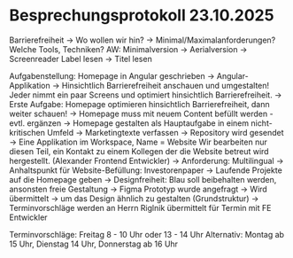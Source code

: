 # Besprechungsprotokoll 23.10.2025

Barrierefreiheit -> Wo wollen wir hin? -> Minimal/Maximalanforderungen?
Welche Tools, Techniken?
AW: Minimalversion -> Aerialversion -> Screenreader Label lesen -> Titel lesen

Aufgabenstellung:
Homepage in Angular geschrieben -> Angular-Applikation -> Hinsichtlich Barrierefreiheit anschauen und umgestalten! Jeder nimmt ein paar Screens und optimiert hinsichtlich Barrierefreiheit.
-> Erste Aufgabe: Homepage optimieren hinsichtlich Barrierefreiheit, dann weiter schauen!
-> Homepage muss mit neuem Content befüllt werden - evtl. ergänzen
-> Homepage gestalten als Hauptaufgabe in einem nicht-kritischen Umfeld
-> Marketingtexte verfassen
-> Repository wird gesendet -> Eine Applikation im Workspace, Name = Website
Wir bearbeiten nur diesen Teil, ein Kontakt zu einem Kollegen der die Website betreut wird hergestellt. (Alexander Frontend Entwickler)
-> Anforderung: Multilingual
-> Anhaltspunkt für Website-Befüllung: Investorenpaper
-> Laufende Projekte auf die Homepage geben
-> Designfreiheit: Blau soll beibehalten werden, ansonsten freie Gestaltung
-> Figma Prototyp wurde angefragt -> Wird übermittelt -> um das Design ähnlich zu gestalten (Grundstruktur)
-> Terminvorschläge werden an Herrn Riglnik übermittelt für Termin mit FE Entwickler

Terminvorschläge: Freitag 8 - 10 Uhr oder 13 - 14 Uhr
Alternativ: Montag ab 15 Uhr, Dienstag 14 Uhr, Donnerstag ab 16 Uhr
